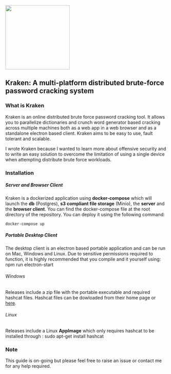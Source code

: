 <img width="200" src="https://github.com/arcaneiceman/kraken/blob/master/kraken-client/src/assets/kraken-logo.png"/>

## Kraken: A multi-platform distributed brute-force password cracking system

<div id="{'introduction'}">

### What is Kraken

</div>

Kraken is an online distributed brute force password cracking tool. It allows you to parallelize dictionaries and crunch word generator based cracking across multiple machines both as a web app in a web browser and as a standalone electron based client. Kraken aims to be easy to use, fault tolerant and scalable.

I wrote Kraken because I wanted to learn more about offensive security and to write an easy solution to overcome the limitation of using a single device when attempting distribute brute force workloads.

<div id="{'installation'}">

### Installation

</div>

##### Server and Browser Client
Kraken is a dockerized application using <strong>docker-compose</strong> which will launch the <strong>db</strong> (Postgres), <strong>s3 compliant file storage</strong> (Minio),
the <strong>server</strong> and the <strong>browser client</strong>. You can find the docker-compose file at the root directory of the repository. You can deploy it using the following command:

```
docker-compose up
```

##### Portable Desktop Client

The desktop client is an electron based portable application and can be run on Mac, Windows and Linux. Due to sensitive permissions required to function, it is highly recommended that you compile and it yourself using: <syntaxhighlighter language="bash" style="{github}">npm run electron-start</syntaxhighlighter>

###### Windows

Releases include a zip file with the portable executable and required hashcat files. Hashcat files can be dowloaded from their home page or [here](https://hashcat.net/files/hashcat-5.1.0.7z).

###### Linux

Releases include a Linux **AppImage** which only requires hashcat to be installed through : <syntaxhighlighter language="bash" style="{github}">sudo apt-get install hashcat</syntaxhighlighter>

### Note

This guide is on-going but please feel free to raise an issue or contact me for any help required.
